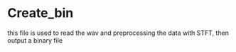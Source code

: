 # Create_bin
this file is used to read the wav and preprocessing the data with STFT, then output a binary file
